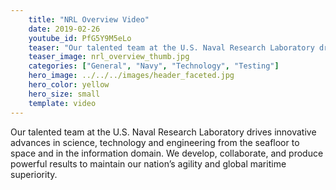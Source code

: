 ```yaml
---
    title: "NRL Overview Video"
    date: 2019-02-26
    youtube_id: PfG5Y9M5eLo
    teaser: "Our talented team at the U.S. Naval Research Laboratory drives innovative advances in science, technology and engineering from the seafloor to space and in the information domain. We develop, collaborate, and produce powerful results to maintain our nation’s agility and global maritime superiority."
    teaser_image: nrl_overview_thumb.jpg
    categories: ["General", "Navy", "Technology", "Testing"]
    hero_image: ../../../images/header_faceted.jpg
    hero_color: yellow
    hero_size: small
    template: video
---
```

Our talented team at the U.S. Naval Research Laboratory drives innovative advances in science, technology and engineering from the seafloor to space and in the information domain. We develop, collaborate, and produce powerful results to maintain our nation’s agility and global maritime superiority.
